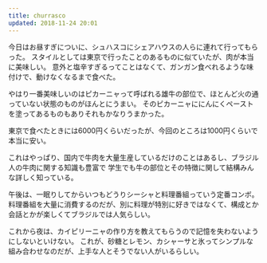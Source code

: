 ```yaml
---
title: churrasco
updated: 2018-11-24 20:01
---
```


今日はお昼すぎについに、シュハスコにシェアハウスの人らに連れて行ってもらった。
スタイルとしては東京で行ったことのあるものに似ていたが、肉が本当に美味しい。
意外と塩辛すぎるってことはなくて、ガンガン食べれるような味付けで、動けなくなるまで食べた。

やはり一番美味しいのはピカーニャって呼ばれる雄牛の部位で、ほとんど火の通っていない状態のものがほんとにうまい。
そのピカーニャににんにくペーストを塗ってあるものもありそれもかなりうまかった。

東京で食べたときには6000円くらいだったが、今回のところは1000円くらいで本当に安い。

これはやっぱり、国内で牛肉を大量生産しているだけのことはあるし、ブラジル人の牛肉に関する知識も豊富で
学生でも牛の部位とその特徴に関して結構みんな詳しく知っている。


午後は、一眠りしてからいつもどうりシーシャと料理番組っていう定番コンボ。
料理番組を大量に消費するのだが、別に料理が特別に好きではなくて、構成とか会話とかが楽しくてブラジルでは人気らしい。


これから夜は、カイピリーニャの作り方を教えてもらうので記憶を失わないようにしないといけない。
これが、砂糖とレモン、カシャーサと氷ってシンプルな組み合わせなのだが、上手な人とそうでない人がいるらしい。
